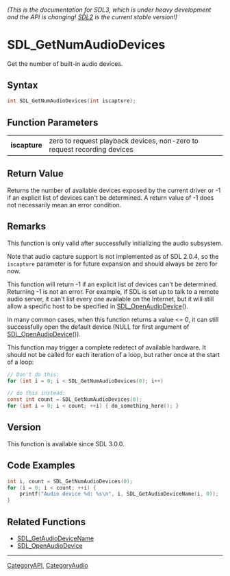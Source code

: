 ###### (This is the documentation for SDL3, which is under heavy development and the API is changing! [SDL2](https://wiki.libsdl.org/SDL2/) is the current stable version!)
# SDL_GetNumAudioDevices

Get the number of built-in audio devices.

## Syntax

```c
int SDL_GetNumAudioDevices(int iscapture);

```

## Function Parameters

|                   |                                                                         |
| ----------------- | ----------------------------------------------------------------------- |
| **iscapture**     | zero to request playback devices, non-zero to request recording devices |

## Return Value

Returns the number of available devices exposed by the current driver or -1
if an explicit list of devices can't be determined. A return value of -1
does not necessarily mean an error condition.

## Remarks

This function is only valid after successfully initializing the audio
subsystem.

Note that audio capture support is not implemented as of SDL 2.0.4, so the
`iscapture` parameter is for future expansion and should always be zero for
now.

This function will return -1 if an explicit list of devices can't be
determined. Returning -1 is not an error. For example, if SDL is set up to
talk to a remote audio server, it can't list every one available on the
Internet, but it will still allow a specific host to be specified in
[SDL_OpenAudioDevice](SDL_OpenAudioDevice.md)().

In many common cases, when this function returns a value <= 0, it can still
successfully open the default device (NULL for first argument of
[SDL_OpenAudioDevice](SDL_OpenAudioDevice.md)()).

This function may trigger a complete redetect of available hardware. It
should not be called for each iteration of a loop, but rather once at the
start of a loop:

```c
// Don't do this:
for (int i = 0; i < SDL_GetNumAudioDevices(0); i++)

// do this instead:
const int count = SDL_GetNumAudioDevices(0);
for (int i = 0; i < count; ++i) { do_something_here(); }
```

## Version

This function is available since SDL 3.0.0.

## Code Examples

```c++
int i, count = SDL_GetNumAudioDevices(0);
for (i = 0; i < count; ++i) {
    printf("Audio device %d: %s\n", i, SDL_GetAudioDeviceName(i, 0));
}
```

## Related Functions

* [SDL_GetAudioDeviceName](SDL_GetAudioDeviceName.md)
* [SDL_OpenAudioDevice](SDL_OpenAudioDevice.md)

----
[CategoryAPI](CategoryAPI.md), [CategoryAudio](CategoryAudio.md)
